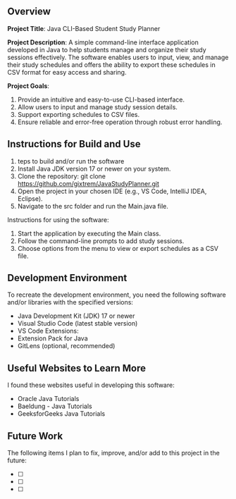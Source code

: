 ## Overview

**Project Title**:
Java CLI-Based Student Study Planner

**Project Description**:
A simple command-line interface application developed in Java to help students manage and organize their study sessions effectively. The software enables users to input, view, and manage their study schedules and offers the ability to export these schedules in CSV format for easy access and sharing.

**Project Goals**:
1. Provide an intuitive and easy-to-use CLI-based interface.
2. Allow users to input and manage study session details.
3. Support exporting schedules to CSV files.
4. Ensure reliable and error-free operation through robust error handling.

## Instructions for Build and Use
1. teps to build and/or run the software
2. Install Java JDK version 17 or newer on your system.
3. Clone the repository: git clone https://github.com/gixtrem/JavaStudyPlanner.git
4. Open the project in your chosen IDE (e.g., VS Code, IntelliJ IDEA, Eclipse).
5. Navigate to the src folder and run the Main.java file.

Instructions for using the software:

1. Start the application by executing the Main class.
2. Follow the command-line prompts to add study sessions.
3. Choose options from the menu to view or export schedules as a CSV file.


## Development Environment 

To recreate the development environment, you need the following software and/or libraries with the specified versions:

* Java Development Kit (JDK) 17 or newer
* Visual Studio Code (latest stable version)
* VS Code Extensions:
* Extension Pack for Java
* GitLens (optional, recommended)

## Useful Websites to Learn More

I found these websites useful in developing this software:

* Oracle Java Tutorials
* Baeldung - Java Tutorials
* GeeksforGeeks Java Tutorials


## Future Work

The following items I plan to fix, improve, and/or add to this project in the future:

* [ ] 
* [ ]
* [ ]
